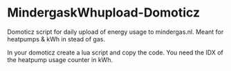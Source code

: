 # MindergaskWhupload-Domoticz
Domoticz script for daily upload of energy usage to mindergas.nl. Meant for heatpumps &amp; kWh in stead of gas.

In your domoticz create a lua script and copy the code. You need the IDX of the heatpump usage counter in kWh.
